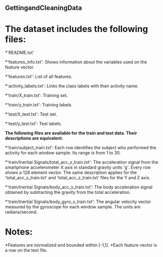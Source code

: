 ## GettingandCleaningData

**The dataset includes the following files:**
=========================================

 *'README.txt'

 *'features_info.txt': Shows information about the variables used on the feature vector.

 *'features.txt': List of all features.

 *'activity_labels.txt': Links the class labels with their activity name.

 *'train/X_train.txt': Training set.

 *'train/y_train.txt': Training labels.

 *'test/X_test.txt': Test set.

 *'test/y_test.txt': Test labels.

**The following files are available for the train and test data. Their descriptions are equivalent.**

 *'train/subject_train.txt': Each row identifies the subject who performed the activity for each window sample. Its range is from 1 to 30. 

 *'train/Inertial Signals/total_acc_x_train.txt': The acceleration signal from the smartphone accelerometer X axis in standard gravity units 'g'. Every row shows a 128 element vector. The same description applies for the 'total_acc_x_train.txt' and 'total_acc_z_train.txt' files for the Y and Z axis. 

 *'train/Inertial Signals/body_acc_x_train.txt': The body acceleration signal obtained by subtracting the gravity from the total acceleration. 

 *'train/Inertial Signals/body_gyro_x_train.txt': The angular velocity vector measured by the gyroscope for each window sample. The units are radians/second. 

**Notes:**
======
 *Features are normalized and bounded within [-1,1].
 *Each feature vector is a row on the text file.
